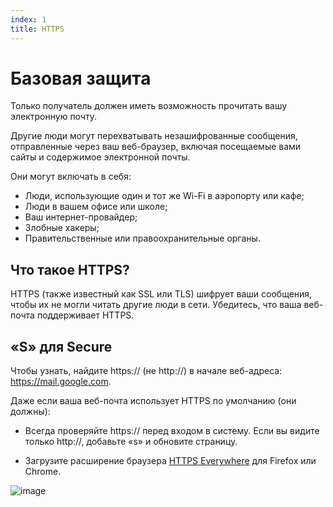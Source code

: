 ```yaml
---
index: 1
title: HTTPS
---
```

# Базовая защита

Только получатель должен иметь возможность прочитать вашу электронную почту.

Другие люди могут перехватывать незашифрованные сообщения, отправленные через ваш веб-браузер, включая посещаемые вами сайты и содержимое электронной почты.

Они могут включать в себя:

*   Люди, использующие один и тот же Wi-Fi в аэропорту или кафе;
*   Люди в вашем офисе или школе;
*   Ваш интернет-провайдер;
*   Злобные хакеры;
*   Правительственные или правоохранительные органы.

## Что такое HTTPS?

HTTPS (также известный как SSL или TLS) шифрует ваши сообщения, чтобы их не могли читать другие люди в сети. Убедитесь, что ваша веб-почта поддерживает HTTPS.

## «S» для Secure

Чтобы узнать, найдите https:// (не http://) в начале веб-адреса: https://mail.google.com.

Даже если ваша веб-почта использует HTTPS по умолчанию (они должны):

*   Всегда проверяйте https:// перед входом в систему. Если вы видите только http://, добавьте «s» и обновите страницу.

*   Загрузите расширение браузера [HTTPS Everywhere](https://www.eff.org/https-everywhere) для Firefox или Chrome.

![image](email1.png)
